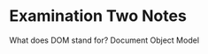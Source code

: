 # Examination Two Notes

<summary>
What does DOM stand for?
<answer>
Document Object Model
</answer>
</summary>


